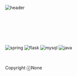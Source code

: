 ![header](https://capsule-render.vercel.app/api?type=Venom&color=10:a18cd1,100:fbc2eb&height=500&section=header&text=None's%20Code&fontSize=90&stroke=a18cd1&strokeWidth=1)


<br/>
<br/>
</div>
<br />
<br />
<br />

![spring](https://img.shields.io/badge/Spring-6DB33F?style=for-the-badge&logo=spring&logoColor=white)
![flask](https://img.shields.io/badge/Flask-000000?style=for-the-badge&logo=flask&logoColor=white)
![mysql](https://img.shields.io/badge/MySQL-00000F?style=for-the-badge&logo=mysql&logoColor=white)
![java](https://img.shields.io/badge/Java-ED8B00?style=for-the-badge&logo=openjdk&logoColor=white)
<br/>
<br/>
<br/>

Copyright ⓒNone
